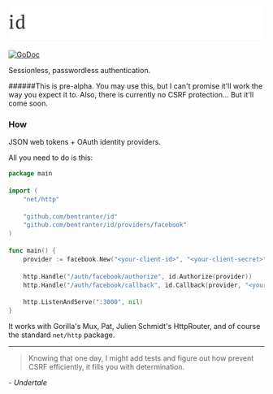 ![id (Golang)](https://github.com/bentranter/id/raw/master/assets/logo.png "id")

[![GoDoc](https://godoc.org/github.com/bentranter/id?status.svg)](https://godoc.org/github.com/bentranter/id)

Sessionless, passwordless authentication.

######This is pre-alpha. You may use this, but I can't promise it'll work the way you expect it to. Also, there is currently no CSRF protection... But it'll come soon.


### How

JSON web tokens + OAuth identity providers.

All you need to do is this:

```go
package main

import (
    "net/http"

    "github.com/bentranter/id"
    "github.com/bentranter/id/providers/facebook"
)

func main() {
    provider := facebook.New("<your-client-id>", "<your-client-secret>", "<your-client-callback-url>")

    http.Handle("/auth/facebook/authorize", id.Authorize(provider))
    http.Handle("/auth/facebook/callback", id.Callback(provider, "<your-redirect-url>"))

    http.ListenAndServe(":3000", nil)
}
```

It works with Gorilla's Mux, Pat, Julien Schmidt's HttpRouter, and of course the standard `net/http` package.

---

> Knowing that one day, I might add tests and figure out how prevent CSRF efficiently, it fills you with determination.

*- Undertale*
